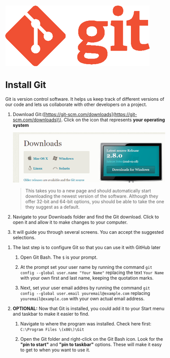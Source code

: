 ![Git Logo](/assets/gitLogo.png)

# Install Git

Git is version control software. It helps us keep track of different versions of our code and lets us collaborate with other developers on a project.

1. Download Git:\([https://git-scm.com/downloads](https://git-scm.com/downloads)\). Click on the icon that represents **your operating system**

   ![Git Download Image](/assets/image05png.png)

   > This takes you to a new page and should automatically start downloading the newest version of the software. Although they offer 32-bit and 64-bit options, you should be able to take the one they suggest as a default.
   
2. Navigate to your Downloads folder and find the Git download. Click to open it and allow it to make changes to your computer.

3. It will guide you through several screens. You can accept the suggested selections.

<!--sec data-title="Windows Only" data-id="section0" data-show=true data-collapse=true ces-->
1. The last step is to configure Git so that you can use it with GitHub later

      1. Open Git Bash.  The `$` is your prompt.

      2. At the prompt set your user name by running the command `git config --global user.name "Your Name"` replacing the text `Your Name` with your own first and last name, keeping the quotation marks.

      3. Next, set your user email addres by running the command `git config --global user.email youremail@example.com` replacing `youremail@example.com` with your own actual email address.
      
2. **OPTIONAL:** Now that Git is installed, you could add it to your Start menu and taskbar to make it easier to find.

      1. Navigate to where the program was installed.  Check here first: `C:\Program Files \(x86\)\Git`

      2. Open the Git folder and right-click on the Git Bash icon.  Look for the **"pin to start"** and **"pin to taskbar"** options. These will make it easy to get to when you want to use it.

<!--endsec-->
   
   



